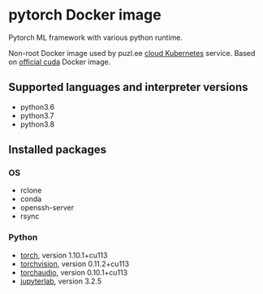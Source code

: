 # pytorch Docker image

Pytorch ML framework with various python runtime.

Non-root Docker image used by puzl.ee [cloud Kubernetes](https://puzl.ee) service. Based on [official cuda](https://hub.docker.com/r/nvidia/cuda) Docker image.
## Supported languages and interpreter versions
- python3.6
- python3.7
- python3.8

## Installed packages
### OS
- rclone
- conda
- openssh-server
- rsync

### Python
- [torch](https://pypi.org/project/torch/), version 1.10.1+cu113
- [torchvision](https://pypi.org/project/torchvision/), version 0.11.2+cu113
- [torchaudio](https://pypi.org/project/torchaudio/), version 0.10.1+cu113
- [jupyterlab](https://pypi.org/project/jupyterlab/), version 3.2.5
